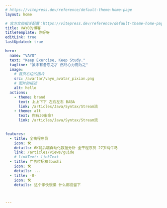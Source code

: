 ```yaml
---
# https://vitepress.dev/reference/default-theme-home-page
layout: home

# 官方文档相关配置：https://vitepress.dev/reference/default-theme-home-page
title: VAYO的博客
titleTemplate: 你好呀
editLink: true
lastUpdated: true

hero:
  name: "VAYO"
  text: "Keep Exercise, Keep Study."
  tagline: "虽未有备忘之才 然尽心力而为之"
  image:
    # 首页右边的图片
    src: /avartar/vayo_avatar_pixian.png
    # 图片的描述
    alt: hello   
  actions:
    - theme: brand
      text: 上上下下 左右左右 BABA
      link: /articles/Java/Syntax/Stream流
    - theme: alt
      text: 你有30条命?
      link: /articles/Java/Syntax/Stream流
 

features:
  - title: 全栈程序员
    icon: 🛠️
    details: 6K前后端自动化数据分析 全干程序员 27岁纯牛马
    link: /articles/views/guide
    # linkText: linkText
  - title: 广告位招租(bushi
    icon: 🛠️
    details: ...
  - title: -0-
    icon: 🛠️
    details: 这个家伙很懒 什么都没留下



---
```


<!-- 自定义组件
<script setup>
import home from '/.vitepress/components/home.vue';
</script>
<home /> -->
